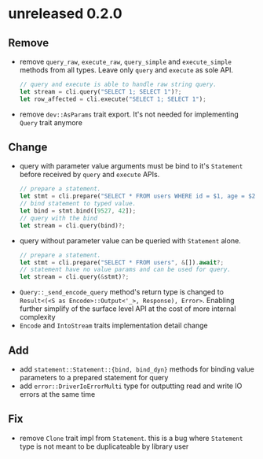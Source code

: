 # unreleased 0.2.0
## Remove
- remove `query_raw`, `execute_raw`, `query_simple` and `execute_simple` methods from all types. Leave only `query` and `execute` as sole API. 
    ```rust
    // query and execute is able to handle raw string query.
    let stream = cli.query("SELECT 1; SELECT 1")?;
    let row_affected = cli.execute("SELECT 1; SELECT 1");
    ```
- remove `dev::AsParams` trait export. It's not needed for implementing `Query` trait anymore    

## Change
- query with parameter value arguments must be bind to it's `Statement` before received by `query` and `execute` APIs.
    ```rust
    // prepare a statement.
    let stmt = cli.prepare("SELECT * FROM users WHERE id = $1, age = $2", &[Type::INT4, Type::INT4]).await?;
    // bind statement to typed value.
    let bind = stmt.bind([9527, 42]);
    // query with the bind
    let stream = cli.query(bind)?;
    ```
- query without parameter value can be queried with `Statement` alone.
    ```rust
    // prepare a statement.
    let stmt = cli.prepare("SELECT * FROM users", &[]).await?;
    // statement have no value params and can be used for query.
    let stream = cli.query(&stmt)?;
    ```    
- `Query::_send_encode_query` method's return type is changed to `Result<(<S as Encode>::Output<'_>, Response), Error>`. Enabling further simplify of the surface level API at the cost of more internal complexity
- `Encode` and `IntoStream` traits implementation detail change

## Add
- add `statement::Statement::{bind, bind_dyn}` methods for binding value parameters to a prepared statement for query
- add `error::DriverIoErrorMulti` type for outputting read and write IO errors at the same time

## Fix
- remove `Clone` trait impl from `Statement`. this is a bug where `Statement` type is not meant to be duplicateable by library user
